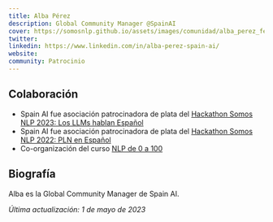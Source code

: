 ```yaml
---
title: Alba Pérez
description: Global Community Manager @SpainAI 
cover: https://somosnlp.github.io/assets/images/comunidad/alba_perez_fernandez.jpeg
twitter: 
linkedin: https://www.linkedin.com/in/alba-perez-spain-ai/ 
website: 
community: Patrocinio
---
```


## Colaboración

- Spain AI fue asociación patrocinadora de plata del [Hackathon Somos NLP 2023: Los LLMs hablan Español](https://somosnlp.org/blog/hackathon-2023)
- Spain AI fue asociación patrocinadora de plata del [Hackathon Somos NLP 2022: PLN en Español](https://somosnlp.org/blog/hackathon-2022)
- Co-organización del curso [NLP de 0 a 100](https://somosnlp.org/nlp-de-cero-a-cien)

## Biografía

Alba es la Global Community Manager de Spain AI.

*Última actualización: 1 de mayo de 2023*
